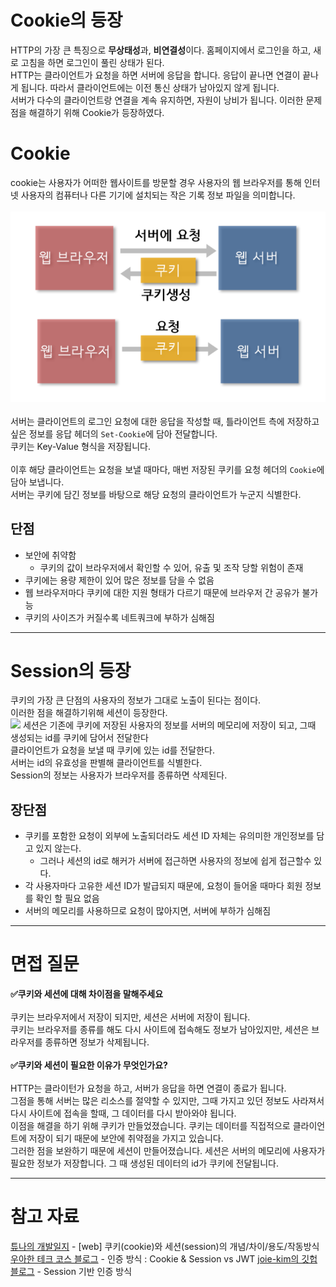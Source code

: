 # Cookie의 등장
HTTP의 가장 큰 특징으로 **무상태성**과, **비연결성**이다. 홈페이지에서 로그인을 하고, 새로 고침을 하면 로그인이 풀린 상태가 된다.<br>
HTTP는 클라이언트가 요청을 하면 서버에 응답을 합니다. 응답이 끝나면 연결이 끝나게 됩니다. 
따라서 클라이언트에는 이전 통신 상태가 남아있지 않게 됩니다.<BR>
서버가 다수의 클라이언트랑 연결을 계속 유지하면, 자원이 낭비가 됩니다.
이러한 문제점을 해결하기 위해 Cookie가 등장하였다.<br>


# Cookie
cookie는 사용자가 어떠한 웹사이트를 방문할 경우 사용자의 웹 브라우저를 통해 인터넷 사용자의 
컴퓨터나 다른 기기에 설치되는 작은 기록 정보 파일을 의미합니다.
<br>
<br>
<img src="./img/쿠키의_전달_방식.PNG">
<br>
<br>
서버는 클라이언트의 로그인 요청에 대한 응답을 작성할 때, 틀라이언트 측에 저장하고 싶은 정보를
응답 헤더의 `Set-Cookie`에 담아 전달합니다.<br>
쿠키는 Key-Value 형식을 저장됩니다.
<br>
<br>
이후 해당 클라이언트는 요청을 보낼 때마다, 매번 저장된 쿠키를 요청 헤더의 `Cookie`에 담아 보냅니다.<br>
서버는 쿠키에 담긴 정보를 바탕으로 해당 요청의 클라이언트가 누군지 식별한다.

## 단점
- 보안에 취약함
  - 쿠키의 값이 브라우저에서 확인할 수 있어, 유출 및 조작 당할 위험이 존재
- 쿠키에는 용량 제한이 있어 많은 정보를 담을 수 없음
- 웹 브라우저마다 쿠키에 대한 지원 형태가 다르기 때문에 브라우저 간 공유가 불가능
- 쿠키의 사이즈가 커질수록 네트쿼크에 부하가 심해짐

---

# Session의 등장
쿠키의 가장 큰 단점의 사용자의 정보가 그대로 노출이 된다는 점이다.<br>
이러한 점을 해결하기위해 세션이 등장한다.<br>
<img src="https://joie-kim.github.io/assets/210206/Session_auth.jpeg">
세션은 기존에 쿠키에 저장된 사용자의 정보를 서버의 메모리에 저장이 되고, 그때 생성되는 id를 쿠키에 담어서 전달한다<br>
클라이언트가 요청을 보낼 때 쿠키에 있는 id를 전달한다.<br>
서버는 id의 유효성을 판별해 클라이언트를 식별한다.<br>
Session의 정보는 사용자가 브라우저를 종류하면 삭제된다.<br>

## 장단점
 - 쿠키를 포함한 요청이 외부에 노출되더라도 세션 ID 자체는 유의미한 개인정보를 담고 있지 않는다.
   - 그러나 세션의 id로 해커가 서버에 접근하면 사용자의 정보에 쉽게 접근할수 있다.
 - 각 사용자마다 고유한 세션 ID가 발급되지 때문에, 요청이 들어올 때마다 회원 정보를 확인 할 필요 없음
 - 서버의 메모리를 사용하므로 요청이 많아지면, 서버에 부하가 심해짐

---

# 면접 질문
**✅쿠키와 세션에 대해 차이점을 말해주세요**<br><br>
쿠키는 브라우저에서 저장이 되지만, 세션은 서버에 저장이 됩니다.<br>
쿠키는 브라우저를 종류를 해도 다시 사이트에 접속해도 정보가 남아있지만, 세션은 브라우저를 종류하면 정보가 삭제됩니다.<br>
<br>
**✅쿠키와 세션이 필요한 이유가 무엇인가요?**<br><br>
HTTP는 클라이턴가 요청을 하고, 서버가 응답을 하면 연결이 종료가 됩니다.<br> 그점을 통해
서버는 많은 리소스를 절약할 수 있지만, 그때 가지고 있던 정보도 사라져서 다시 사이트에 접속을
할때, 그 데이터를 다시 받아와야 됩니다. <br>이점을 해결을 하기 위해 쿠키가 만들었졌습니다.
쿠키는 데이터를 직접적으로 클라이언트에 저장이 되기 때문에 보안에 취약점을 가지고 있습니다. <br>그러한 점을 보완하기 때문에 세션이 만들어졌습니다.
세션은 서버의 메모리에 사용자가 필요한 정보가 저장합니다. 그 때 생성된 데이터의 id가 쿠키에 전달됩니다.

---
# 참고 자료
[튜나의 개발일지](https://devuna.tistory.com/23) - [web] 쿠키(cookie)와 세션(session)의 개념/차이/용도/작동방식<br>
[우아한 테크 코스 블로그](https://tecoble.techcourse.co.kr/post/2021-05-22-cookie-session-jwt/) - 인증 방식 : Cookie & Session vs JWT
[joie-kim의 깃헙 블로그](https://joie-kim.github.io/Session-Auth/) - Session 기반 인증 방식
